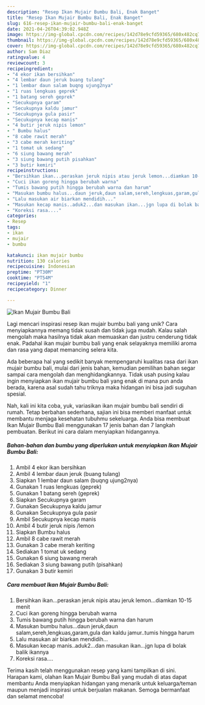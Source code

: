 ```yaml
---
description: "Resep Ikan Mujair Bumbu Bali, Enak Banget"
title: "Resep Ikan Mujair Bumbu Bali, Enak Banget"
slug: 616-resep-ikan-mujair-bumbu-bali-enak-banget
date: 2021-04-26T04:39:02.948Z
image: https://img-global.cpcdn.com/recipes/142d78e9cfd59365/680x482cq70/ikan-mujair-bumbu-bali-foto-resep-utama.jpg
thumbnail: https://img-global.cpcdn.com/recipes/142d78e9cfd59365/680x482cq70/ikan-mujair-bumbu-bali-foto-resep-utama.jpg
cover: https://img-global.cpcdn.com/recipes/142d78e9cfd59365/680x482cq70/ikan-mujair-bumbu-bali-foto-resep-utama.jpg
author: Sam Diaz
ratingvalue: 4
reviewcount: 3
recipeingredient:
- "4 ekor ikan bersihkan"
- "4 lembar daun jeruk buang tulang"
- "1 lembar daun salam buqng ujung2nya"
- "1 ruas lengkuas geprek"
- "1 batang sereh geprek"
- "Secukupnya garam"
- "Secukupnya kaldu jamur"
- "Secukupnya gula pasir"
- "Secukupnya kecap manis"
- "4 butir jeruk nipis lemon"
- " Bumbu halus"
- "8 cabe rawit merah"
- "3 cabe merah keriting"
- "1 tomat uk sedang"
- "6 siung bawang merah"
- "3 siung bawang putih pisahkan"
- "3 butir kemiri"
recipeinstructions:
- "Bersihkan ikan...peraskan jeruk nipis atau jeruk lemon...diamkan 10-15 menit"
- "Cuci ikan goreng hingga berubah warna"
- "Tumis bawang putih hingga berubah warna dan harum"
- "Masukan bumbu halus...daun jeruk,daun salam,sereh,lengkuas,garam,gula dan kaldu jamur..tumis hingga harum"
- "Lalu masukan air biarkan mendidih..."
- "Masukan kecap manis..aduk2...dan masukan ikan...jgn lupa di bolak balik ikannya"
- "Koreksi rasa...."
categories:
- Resep
tags:
- ikan
- mujair
- bumbu

katakunci: ikan mujair bumbu 
nutrition: 130 calories
recipecuisine: Indonesian
preptime: "PT30M"
cooktime: "PT54M"
recipeyield: "1"
recipecategory: Dinner

---
```



![Ikan Mujair Bumbu Bali](https://img-global.cpcdn.com/recipes/142d78e9cfd59365/680x482cq70/ikan-mujair-bumbu-bali-foto-resep-utama.jpg)

Lagi mencari inspirasi resep ikan mujair bumbu bali yang unik? Cara menyiapkannya memang tidak susah dan tidak juga mudah. Kalau salah mengolah maka hasilnya tidak akan memuaskan dan justru cenderung tidak enak. Padahal ikan mujair bumbu bali yang enak selayaknya memiliki aroma dan rasa yang dapat memancing selera kita.



Ada beberapa hal yang sedikit banyak mempengaruhi kualitas rasa dari ikan mujair bumbu bali, mulai dari jenis bahan, kemudian pemilihan bahan segar sampai cara mengolah dan menghidangkannya. Tidak usah pusing kalau ingin menyiapkan ikan mujair bumbu bali yang enak di mana pun anda berada, karena asal sudah tahu triknya maka hidangan ini bisa jadi suguhan spesial.


Nah, kali ini kita coba, yuk, variasikan ikan mujair bumbu bali sendiri di rumah. Tetap berbahan sederhana, sajian ini bisa memberi manfaat untuk membantu menjaga kesehatan tubuhmu sekeluarga. Anda bisa membuat Ikan Mujair Bumbu Bali menggunakan 17 jenis bahan dan 7 langkah pembuatan. Berikut ini cara dalam menyiapkan hidangannya.

<!--inarticleads1-->

##### Bahan-bahan dan bumbu yang diperlukan untuk menyiapkan Ikan Mujair Bumbu Bali:

1. Ambil 4 ekor ikan bersihkan
1. Ambil 4 lembar daun jeruk (buang tulang)
1. Siapkan 1 lembar daun salam (buqng ujung2nya)
1. Gunakan 1 ruas lengkuas (geprek)
1. Gunakan 1 batang sereh (geprek)
1. Siapkan Secukupnya garam
1. Gunakan Secukupnya kaldu jamur
1. Gunakan Secukupnya gula pasir
1. Ambil Secukupnya kecap manis
1. Ambil 4 butir jeruk nipis /lemon
1. Siapkan  Bumbu halus
1. Ambil 8 cabe rawit merah
1. Gunakan 3 cabe merah keriting
1. Sediakan 1 tomat uk sedang
1. Gunakan 6 siung bawang merah
1. Sediakan 3 siung bawang putih (pisahkan)
1. Gunakan 3 butir kemiri




<!--inarticleads2-->

##### Cara membuat Ikan Mujair Bumbu Bali:

1. Bersihkan ikan...peraskan jeruk nipis atau jeruk lemon...diamkan 10-15 menit
1. Cuci ikan goreng hingga berubah warna
1. Tumis bawang putih hingga berubah warna dan harum
1. Masukan bumbu halus...daun jeruk,daun salam,sereh,lengkuas,garam,gula dan kaldu jamur..tumis hingga harum
1. Lalu masukan air biarkan mendidih...
1. Masukan kecap manis..aduk2...dan masukan ikan...jgn lupa di bolak balik ikannya
1. Koreksi rasa....




Terima kasih telah menggunakan resep yang kami tampilkan di sini. Harapan kami, olahan Ikan Mujair Bumbu Bali yang mudah di atas dapat membantu Anda menyiapkan hidangan yang menarik untuk keluarga/teman maupun menjadi inspirasi untuk berjualan makanan. Semoga bermanfaat dan selamat mencoba!
